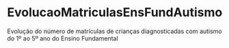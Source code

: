 # EvolucaoMatriculasEnsFundAutismo
Evolução do número de matrículas de crianças diagnosticadas com autismo do 1º ao 5º ano do Ensino Fundamental
